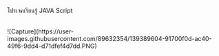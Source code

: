 โปรเจคเรียนรู้ JAVA Script

<br>
![Capture](https://user-images.githubusercontent.com/89632354/139389604-91700f0d-ac40-49f6-9dd4-d71dfef4d7dd.PNG)
